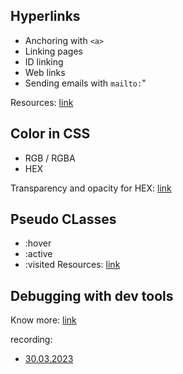 ## Hyperlinks
- Anchoring with `<a>`
- Linking pages
- ID linking
- Web links
- Sending emails with `mailto:`"

Resources: [link](https://developer.mozilla.org/en-US/docs/Web/HTML/Element/a)

## Color in CSS
- RGB / RGBA
- HEX

Transparency and opacity for HEX: [link](https://gist.github.com/lopspower/03fb1cc0ac9f32ef38f4)

## Pseudo CLasses
- :hover
- :active
- :visited
Resources: [link](https://developer.mozilla.org/en-US/docs/Web/CSS/Pseudo-classes)

## Debugging with dev tools
Know more: [link](https://developers.google.com/web/tools/chrome-devtools/css/reference)

recording:
- [30.03.2023](https://us02web.zoom.us/rec/share/2aU-S4JaLqczI_UnXLtyx54qCfrVmk-mAi_wS2iS87zuX0bfMJJx7CHY7eVMwbM2.gLW5u-JvW7ceo2Ob)
